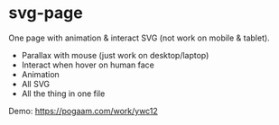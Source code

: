 # svg-page
One page with animation &amp; interact SVG (not work on mobile &amp; tablet).

- Parallax with mouse (just work on desktop/laptop)
- Interact when hover on human face
- Animation
- All SVG
- All the thing in one file

Demo: https://pogaam.com/work/ywc12
